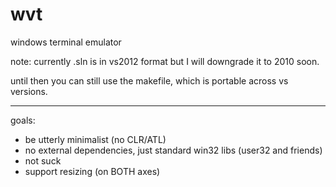 wvt
===

windows terminal emulator

note: currently .sln is in vs2012 format but I will downgrade it to 2010 soon.

until then you can still use the makefile, which is portable across vs versions.

-----
goals: 

* be utterly minimalist (no CLR/ATL)
* no external dependencies, just standard win32 libs (user32 and friends)
* not suck
* support resizing (on BOTH axes)

